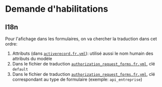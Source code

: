 # Demande d'habilitations

## I18n

Pour l'afichage dans les formulaires, on va chercher la traduction dans cet ordre:

1. Attributs (dans
   [`activerecord.fr.yml`](../config/locales/activerecord.fr.yml)): utilisé aussi
   le nom humain des attributs du modèle
2. Dans le fichier de traduction [`authorization_request_forms.fr.yml`](config/locales/authorization_request_forms.fr.yml),
   clé `default`
3. Dans le fichier de traduction [`authorization_request_forms.fr.yml`](config/locales/authorization_request_forms.fr.yml),
   clé correspondant au type de formulaire (exemple: `api_entreprise`)
